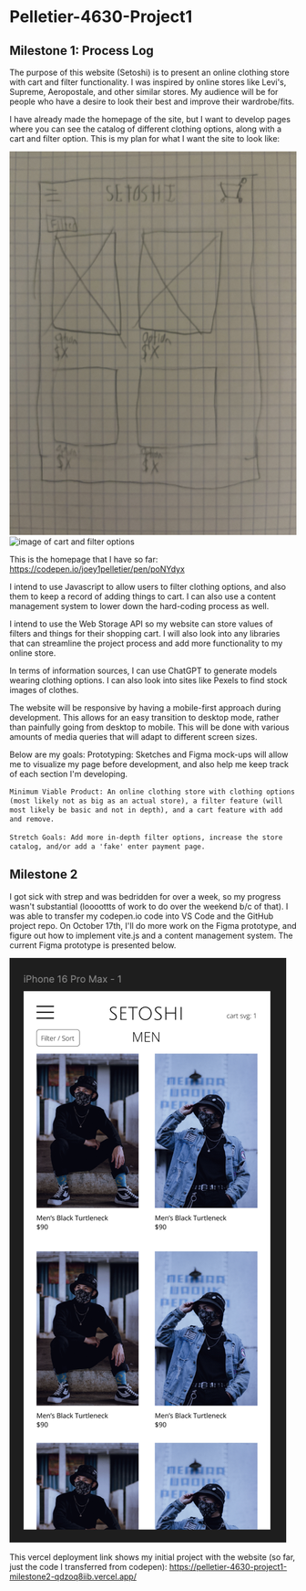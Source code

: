 # Pelletier-4630-Project1
 
## Milestone 1: Process Log

The purpose of this website (Setoshi) is to present an online clothing store with cart and filter functionality. I was inspired by online stores like Levi's, Supreme, Aeropostale, and other similar stores. My audience will be for people who have a desire to look their best and improve their wardrobe/fits.

I have already made the homepage of the site, but I want to develop pages where you can see the catalog of different clothing options, along with a cart and filter option. This is my plan for what I want the site to look like: 

![image of site catalog](img/IMG_2362.JPG)
![image of cart and filter options](img/IMG_2363.JPG)

This is the homepage that I have so far: https://codepen.io/joey1pelletier/pen/poNYdyx

I intend to use Javascript to allow users to filter clothing options, and also them to keep a record of adding things to cart. I can also use a content management system to lower down the hard-coding process as well.

I intend to use the Web Storage API so my website can store values of filters and things for their shopping cart. I will also look into any libraries that can streamline the project process and add more functionality to my online store.

In terms of information sources, I can use ChatGPT to generate models wearing clothing options. I can also look into sites like Pexels to find stock images of clothes.

The website will be responsive by having a mobile-first approach during development. This allows for an easy transition to desktop mode, rather than painfully going from desktop to mobile. This will be done with various amounts of media queries that will adapt to different screen sizes.

Below are my goals:
    Prototyping: Sketches and Figma mock-ups will allow me to visualize my page before development, and also help me keep track of each section I'm developing.

    Minimum Viable Product: An online clothing store with clothing options (most likely not as big as an actual store), a filter feature (will most likely be basic and not in depth), and a cart feature with add and remove.

    Stretch Goals: Add more in-depth filter options, increase the store catalog, and/or add a 'fake' enter payment page.

## Milestone 2

I got sick with strep and was bedridden for over a week, so my progress wasn't substantial (loooottts of work to do over the weekend b/c of that). I was able to transfer my codepen.io code into VS Code and the GitHub project repo. On October 17th, I'll do more work on the Figma prototype, and figure out how to implement vite.js and a content management system. The current Figma prototype is presented below.

![image of first Figma prototype](img/project-proto-1.png)

This vercel deployment link shows my initial project with the website (so far, just the code I transferred from codepen): https://pelletier-4630-project1-milestone2-qdzoq8iib.vercel.app/